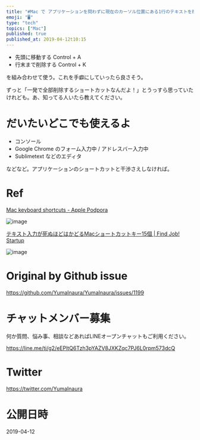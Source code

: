 ```yaml
---
title: "#Mac で アプリケーションを問わずに現在のカーソル位置にある1行のテキストを削除するショートカット ( Control + A -> K"
emoji: "🖥"
type: "tech"
topics: ["Mac"]
published: true
published_at: 2019-04-12t10:15
---
```


- 先頭に移動する Control + A 
- 行末まで削除する Control + K

を組み合わせて使う。これを手癖にしていったら良さそう。

ずっと「一発で全部削除するショートカットなんだよ！」とうっすら思っていたけれども。あ、知ってる人いたら教えてください。

# だいたいどこでも使えるよ

- コンソール
- Google Chrome のフォーム入力中 / アドレスバー入力中
- Sublimetext などのエディタ

などなど。アプリケーションのショートカットと干渉さえしなければ。

# Ref

[Mac keyboard shortcuts - Apple Podpora](https://support.apple.com/sl-si/HT201236)

![image](https://user-images.githubusercontent.com/13635059/55998696-59d19e80-5cfa-11e9-87ef-f35088df187b.png)

[テキスト入力が死ぬほどはかどるMacショートカットキー15個 | Find Job! Startup](https://www.find-job.net/startup/mac-shortcut)

![image](https://user-images.githubusercontent.com/13635059/55998776-ac12bf80-5cfa-11e9-8a32-fe37d5945ea6.png)


# Original by Github issue

https://github.com/YumaInaura/YumaInaura/issues/1199








<!-- Update From Qiita API -->

# チャットメンバー募集


何か質問、悩み事、相談などあればLINEオープンチャットもご利用ください。

https://line.me/ti/g2/eEPltQ6Tzh3pYAZV8JXKZqc7PJ6L0rpm573dcQ





# Twitter


https://twitter.com/YumaInaura


<!-- Update From Qiita API -->



# 公開日時

2019-04-12
